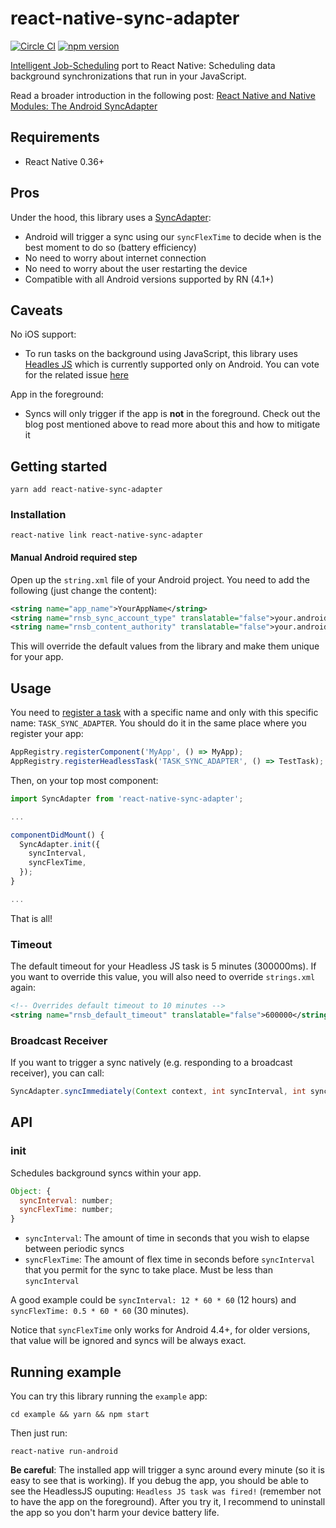 # react-native-sync-adapter

[![Circle CI](https://circleci.com/gh/ferrannp/react-native-sync-adapter.svg?style=shield)](https://circleci.com/gh/ferrannp/react-native-sync-adapter) [![npm version](https://badge.fury.io/js/react-native-sync-adapter.svg)](https://badge.fury.io/js/react-native-sync-adapter)

[Intelligent Job-Scheduling](https://developer.android.com/topic/performance/scheduling.html) port to React Native: Scheduling data background synchronizations that run in your JavaScript.

Read a broader introduction in the following post: [React Native and Native Modules: The Android SyncAdapter](https://blog.callstack.io/react-native-and-native-modules-the-android-syncadapter-517ddf851bf4#.qb5ed9din)

## Requirements
* React Native 0.36+

## Pros
Under the hood, this library uses a [SyncAdapter](https://developer.android.com/reference/android/content/AbstractThreadedSyncAdapter.html):

* Android will trigger a sync using our `syncFlexTime` to decide when is the best moment to do so (battery efficiency)
* No need to worry about internet connection
* No need to worry about the user restarting the device
* Compatible with all Android versions supported by RN (4.1+)

## Caveats
No iOS support:

* To run tasks on the background using JavaScript, this library uses [Headles JS](https://facebook.github.io/react-native/docs/headless-js-android.html) which is currently supported only on Android. You can vote for the related issue [here](https://productpains.com/post/react-native/headless-js-for-ios)

App in the foreground:
* Syncs will only trigger if the app is **not** in the foreground. Check out the blog post mentioned above to read more about this and how to mitigate it

## Getting started

```
yarn add react-native-sync-adapter
```

### Installation
```
react-native link react-native-sync-adapter
```
#### Manual Android required step
Open up the `string.xml` file of your Android project. You need to add the following (just change the content):
```xml
<string name="app_name">YourAppName</string>
<string name="rnsb_sync_account_type" translatable="false">your.android.package.name</string>
<string name="rnsb_content_authority" translatable="false">your.android.package.name.provider</string>
```

This will override the default values from the library and make them unique for your app.

## Usage
You need to [register a task](https://facebook.github.io/react-native/docs/headless-js-android.html#the-js-api) with a specific name and only with this specific name: `TASK_SYNC_ADAPTER`. You should do it in the same place where you register your app:

```js
AppRegistry.registerComponent('MyApp', () => MyApp);
AppRegistry.registerHeadlessTask('TASK_SYNC_ADAPTER', () => TestTask);
```

Then, on your top most component:
```js
import SyncAdapter from 'react-native-sync-adapter';

...

componentDidMount() {
  SyncAdapter.init({
    syncInterval,
    syncFlexTime,
  });
}

...
```

That is all!

### Timeout

The default timeout for your Headless JS task is 5 minutes (300000ms). If you want to override this value, you will also need to override `strings.xml` again:

```xml
<!-- Overrides default timeout to 10 minutes -->
<string name="rnsb_default_timeout" translatable="false">600000</string>
```

### Broadcast Receiver

If you want to trigger a sync natively (e.g. responding to a broadcast receiver), you can call:

```java
SyncAdapter.syncImmediately(Context context, int syncInterval, int syncFlexTime);
```

## API

### init

Schedules background syncs within your app.

```js
Object: {
  syncInterval: number;
  syncFlexTime: number;
}
```

* `syncInterval`: The amount of time in seconds that you wish to elapse between periodic syncs
* `syncFlexTime`: The amount of flex time in seconds before `syncInterval` that you permit for the sync to take place. Must be less than `syncInterval`

A good example could be `syncInterval: 12 * 60 * 60` (12 hours) and `syncFlexTime: 0.5 * 60 * 60` (30 minutes).

Notice that `syncFlexTime` only works for Android 4.4+, for older versions, that value will be ignored and syncs will be always exact.

## Running example

You can try this library running the `example` app:

```
cd example && yarn && npm start
```

Then just run:

```
react-native run-android
```

**Be careful**: The installed app will trigger a sync around every minute (so it is easy to see that is working). If you debug the app, you should be able to see the HeadlessJS ouputing: `Headless JS task was fired!` (remember not to have the app on the foreground). After you try it, I recommend to uninstall the app so you don't harm your device battery life.
